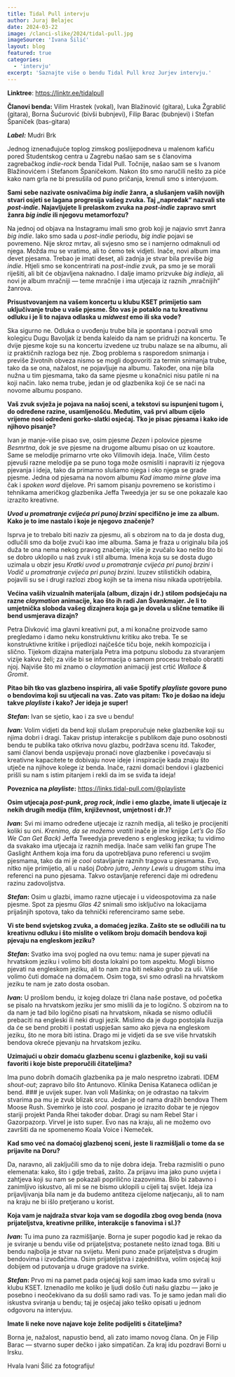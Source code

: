 ```yaml
---
title: Tidal Pull intervju
author: Juraj Belajec
date: 2024-03-22
image: /clanci-slike/2024/tidal-pull.jpg
imageSource: 'Ivana Šilić'
layout: blog
featured: true
categories:
  - 'intervju'
excerpt: 'Saznajte više o bendu Tidal Pull kroz Jurjev intervju.'
---
```


**Linktree**: https://linktr.ee/tidalpull

**Članovi benda:** Vilim Hrastek (vokal), Ivan Blažinović (gitara), Luka Žgrablić (gitara), Borna Šućurović (bivši bubnjevi), Filip Barac (bubnjevi) i Stefan Španiček (bas-gitara)

**_Label:_** Mudri Brk

Jednog iznenađujuće toplog zimskog poslijepodneva u malenom kafiću pored Studentskog centra u Zagrebu našao sam se s članovima zagrebačkog _indie-rock_ benda Tidal Pull. Točnije, našao sam se s Ivanom Blažinovićem i Stefanom Španičekom. Nakon što smo naručili nešto za piće kako nam grla ne bi presušila od puno pričanja, krenuli smo s intervjuom.

**Sami sebe nazivate osnivačima _big indie_ žanra, a slušanjem vaših novijih stvari osjeti se lagana progresija vašeg zvuka. Taj „napredak“ nazvali ste _post-indie_. Najavljujete li prelaskom zvuka na _post-indie_ zapravo smrt žanra _big indie_ ili njegovu metamorfozu?**

Na jednoj od objava na Instagramu imali smo grob koji je najavio smrt žanra _big indie_. Iako smo sada u _post-indie_ periodu, _big indie_ pojavi se povremeno. Nije skroz mrtav, ali svjesno smo se i namjerno odmaknuli od njega. Možda mu se vratimo, ali to ćemo tek vidjeti. Inače, novi album ima devet pjesama. Trebao je imati deset, ali zadnja je stvar bila previše _big indie_. Htjeli smo se koncentrirati na _post-indie_ zvuk, pa smo je se morali riješiti, ali bit će objavljena naknadno. I dalje imamo prizvuke _big indieja_, ali novi je album mračniji &mdash; teme mračnije i ima utjecaja iz raznih „mračnijih“ žanrova.

**Prisustvovanjem na vašem koncertu u klubu KSET primijetio sam uključivanje trube u vaše pjesme. Što vas je potaklo na tu kreativnu odluku i je li to najava odlaska u _midwest_ emo ili ska vode?**

Ska sigurno ne. Odluka o uvođenju trube bila je spontana i pozvali smo kolegicu Dugu Bavoljak iz benda kaleido da nam se pridruži na koncertu. Te dvije pjesme koje su na koncertu izvedene uz trubu nalaze se na albumu, ali iz praktičnih razloga bez nje. Zbog problema s rasporedom snimanja i previše životnih obveza nismo se mogli dogovoriti za termin snimanja trube, tako da se ona, nažalost, ne pojavljuje na albumu. Također, ona nije bila nužna u tim pjesmama, tako da same pjesme u konačnici nisu patile ni na koji način. Iako nema trube, jedan je od glazbenika koji će se naći na novome albumu pospano.

**Vaš zvuk svježa je pojava na našoj sceni, a tekstovi su ispunjeni tugom i, do određene razine, usamljenošću. Međutim, vaš prvi album cijelo vrijeme nosi određeni gorko-slatki osjećaj. Tko je pisac pjesama i kako ide njihovo pisanje?**

Ivan je manje-više pisao sve, osim pjesme _Dezen_ i polovice pjesme _Besmrtna_, dok je sve pjesme na drugome albumu pisao on uz koautore. Same se melodije primarno vrte oko Vilimovih ideja. Inače, Vilim često pjevuši razne melodije pa se puno toga može osmisliti i napraviti iz njegova pjevanja i ideja, tako da primarno slušamo njega i oko njega se grade pjesme. Jedna od pjesama na novom albumu _Kad imamo mirne glave_ ima čak i _spoken word_ dijelove. Pri samom pisanju povremeno se koristimo i tehnikama američkog glazbenika Jeffa Tweedyja jer su se one pokazale kao izrazito kreativne.

**_Uvod u promatranje cvijeća pri punoj brzini_ specifično je ime za album. Kako je to ime nastalo i koje je njegovo značenje?**

Isprva je to trebalo biti naziv za pjesmu, ali s obzirom na to da je dosta dug, odlučili smo da bolje zvuči kao ime albuma. Sama je fraza u originalu bila još duža te ona nema nekog pravog značenja; više je zvučalo kao nešto što bi se dobro uklopilo u naš zvuk i stil albuma. Imena koja su se dosta dugo uzimala u obzir jesu _Kratki uvod u promatranje cvijeća pri punoj brzini_ i _Vodič u promatranje cvijeća pri punoj brzini_. Izuzev stilističkih odabira, pojavili su se i drugi razlozi zbog kojih se ta imena nisu nikada upotrijebila.

**Većina vaših vizualnih materijala (album, dizajn i dr.) stilom podsjećaju na razne _claymation_ animacije, kao što ih radi Jan Švankmajer. Je li to umjetnička sloboda vašeg dizajnera koja ga je dovela u slične tematike ili bend usmjerava dizajn?**

Petra Divković ima glavni kreativni put, a mi konačne proizvode samo pregledamo i damo neku konstruktivnu kritiku ako treba. Te se konstruktivne kritike i prijedlozi najčešće tiču boje, nekih kompozicija i slično. Tijekom dizajna materijala Petra ima potpunu slobodu za stvaranjem vizije kakvu želi; za više bi se informacija o samom procesu trebalo obratiti njoj. Najviše što mi znamo o _claymation_ animaciji jest crtić _Wallace & Gromit_.

**Pitao bih tko vas glazbeno inspirira, ali vaše Spotify _playliste_ govore puno o bendovima koji su utjecali na vas. Zato vas pitam: Tko je došao na ideju takve _playliste_ i kako? Jer ideja je super!**

**_Stefan_:** Ivan se sjetio, kao i za sve u bendu!

**_Ivan_:** Volim vidjeti da bend koji slušam preporučuje neke glazbenike koji su njima dobri i dragi. Takav pristup interakcije s publikom daje puno osobnosti bendu te publika tako otkriva novu glazbu, podržava scenu itd. Također, sami članovi benda uspijevaju pronaći nove glazbenike i povećavaju si kreativne kapacitete te dobivaju nove ideje i inspiracije kada znaju što utječe na njihove kolege iz benda. Inače, razni domaći bendovi i glazbenici prišli su nam s istim pitanjem i rekli da im se sviđa ta ideja!

**Poveznica na _playliste_:** https://links.tidal-pull.com/@playliste

**Osim utjecaja _post-punk_, _prog rock_, _indie_ i emo glazbe, imate li utjecaje iz nekih drugih medija (film, književnost, umjetnost i dr.)?**

**_Ivan_:** Svi mi imamo određene utjecaje iz raznih medija, ali teško je procijeniti koliki su oni. _Krenimo, da se možemo vratiti_ inače je ime knjige _Let’s Go (So We Can Get Back)_ Jeffa Tweedyja prevedeno s engleskog jezika; tu vidimo da svakako ima utjecaja iz raznih medija. Inače sam veliki fan grupe The Gaslight Anthem koja ima foru da upotrebljava puno referenci u svojim pjesmama, tako da mi je _cool_ ostavljanje raznih tragova u pjesmama. Evo, nitko nije primijetio, ali u našoj _Dobro jutro, Jenny Lewis_ u drugom stihu ima referenci na puno pjesama. Takvo ostavljanje referenci daje mi određenu razinu zadovoljstva.

**_Stefan_:** Osim u glazbi, imamo razne utjecaje i u videospotovima za naše pjesme. Spot za pjesmu _Glas 42_ snimali smo isključivo na lokacijama prijašnjih spotova, tako da tehnički referenciramo same sebe.

**Vi ste bend svjetskog zvuka, a domaćeg jezika. Zašto ste se odlučili na tu kreativnu odluku i što mislite o velikom broju domaćih bendova koji pjevaju na engleskom jeziku?**

**_Stefan_:** Svatko ima svoj pogled na ovu temu: nama je super pjevati na hrvatskom jeziku i volimo biti dosta lokalni po tom aspektu. Mogli bismo pjevati na engleskom jeziku, ali to nam zna biti nekako grubo za uši. Više volimo čuti domaće na domaćem. Osim toga, svi smo odrasli na hrvatskom jeziku te nam je zato dosta osoban.

**_Ivan_:** U prošlom bendu, iz kojeg dolaze tri člana naše postave, od početka se pisalo na hrvatskom jeziku jer smo mislili da je to logično. S obzirom na to da nam je tad bilo logično pisati na hrvatskom, nikada se nismo odlučili prebaciti na engleski ili neki drugi jezik. Mislimo da je dugo postojala iluzija da će se bend probiti i postati uspješan samo ako pjeva na engleskom jeziku, što ne mora biti istina. Drago mi je vidjeti da se sve više hrvatskih bendova okreće pjevanju na hrvatskom jeziku.

**Uzimajući u obzir domaću glazbenu scenu i glazbenike, koji su vaši favoriti i koje biste preporučili čitateljima?**

Ima puno dobrih domaćih glazbenika pa je malo nespretno izabrati. IDEM _shout-out_; zapravo bilo što Antunovo. Klinika Denisa Kataneca odličan je bend. ### je uvijek super. Ivan voli Mašinka; on je odrastao na takvim stvarima pa mu je zvuk blizak srcu. Jedan je od nama dražih bendova Them Moose Rush. Svemirko je isto _cool_. pospano je izrazito dobar te je njegov stariji projekt Panda Rhei također dobar. Dragi su nam Rebel Star i Gazorpazorp. Virvel je isto super. Evo nas na kraju, ali ne možemo ovo završiti da ne spomenemo Koala Voice i Nemeček.

**Kad smo već na domaćoj glazbenoj sceni, jeste li razmišljali o tome da se prijavite na Doru?**

Da, naravno, ali zaključili smo da to nije dobra ideja. Treba razmisliti o puno elemenata: kako, što i gdje trebaš, zašto. Za prijavu ima jako puno uvjeta i zahtjeva koji su nam se pokazali poprilično izazovnima. Bilo bi zabavno i zanimljivo iskustvo, ali mi se ne bismo uklopili u cijeli taj svijet. Ideja iza prijavljivanja bila nam je da budemo antiteza cijelome natjecanju, ali to nam na kraju ne bi išlo pretjerano u korist.

**Koja vam je najdraža stvar koja vam se dogodila zbog ovog benda (nova prijateljstva, kreativne prilike, interakcije s fanovima i sl.)?**

**_Ivan_:** Tu ima puno za razmišljanje. Borna je super pogodio kad je rekao da je sviranje u bendu više od prijateljstva; postanete nešto iznad toga. Biti u bendu najbolja je stvar na svijetu. Meni puno znače prijateljstva s drugim bendovima i izvođačima. Osim prijateljstva i zajedništva, volim osjećaj koji dobijem od putovanja u druge gradove na svirke.

**_Stefan_:** Prvo mi na pamet pada osjećaj koji sam imao kada smo svirali u klubu KSET. Iznenadilo me koliko je ljudi došlo čuti našu glazbu &mdash; jako je posebno i neočekivano da su došli samo radi vas. To je samo jedan mali dio iskustva sviranja u bendu; taj je osjećaj jako teško opisati u jednom odgovoru na intervjuu.

**Imate li neke nove najave koje želite podijeliti s čitateljima?**

Borna je, nažalost, napustio bend, ali zato imamo novog člana. On je Filip Barac &mdash; stvarno super dečko i jako simpatičan. Za kraj idu pozdravi Borni u Irsku.

Hvala Ivani Šilić za fotografiju!